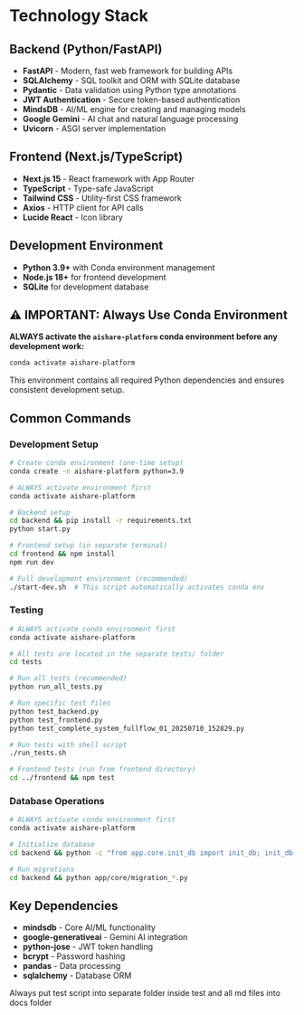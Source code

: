 # Technology Stack

## Backend (Python/FastAPI)
- **FastAPI** - Modern, fast web framework for building APIs
- **SQLAlchemy** - SQL toolkit and ORM with SQLite database
- **Pydantic** - Data validation using Python type annotations
- **JWT Authentication** - Secure token-based authentication
- **MindsDB** - AI/ML engine for creating and managing models
- **Google Gemini** - AI chat and natural language processing
- **Uvicorn** - ASGI server implementation

## Frontend (Next.js/TypeScript)
- **Next.js 15** - React framework with App Router
- **TypeScript** - Type-safe JavaScript
- **Tailwind CSS** - Utility-first CSS framework
- **Axios** - HTTP client for API calls
- **Lucide React** - Icon library

## Development Environment
- **Python 3.9+** with Conda environment management
- **Node.js 18+** for frontend development
- **SQLite** for development database

## ⚠️ IMPORTANT: Always Use Conda Environment

**ALWAYS activate the `aishare-platform` conda environment before any development work:**

```bash
conda activate aishare-platform
```

This environment contains all required Python dependencies and ensures consistent development setup.

## Common Commands

### Development Setup
```bash
# Create conda environment (one-time setup)
conda create -n aishare-platform python=3.9

# ALWAYS activate environment first
conda activate aishare-platform

# Backend setup
cd backend && pip install -r requirements.txt
python start.py

# Frontend setup (in separate terminal)
cd frontend && npm install
npm run dev

# Full development environment (recommended)
./start-dev.sh  # This script automatically activates conda env
```

### Testing
```bash
# ALWAYS activate conda environment first
conda activate aishare-platform

# All tests are located in the separate tests/ folder
cd tests

# Run all tests (recommended)
python run_all_tests.py

# Run specific test files
python test_backend.py
python test_frontend.py
python test_complete_system_fullflow_01_20250710_152829.py

# Run tests with shell script
./run_tests.sh

# Frontend tests (run from frontend directory)
cd ../frontend && npm test
```

### Database Operations
```bash
# ALWAYS activate conda environment first
conda activate aishare-platform

# Initialize database
cd backend && python -c "from app.core.init_db import init_db; init_db()"

# Run migrations
cd backend && python app/core/migration_*.py
```

## Key Dependencies
- **mindsdb** - Core AI/ML functionality
- **google-generativeai** - Gemini AI integration
- **python-jose** - JWT token handling
- **bcrypt** - Password hashing
- **pandas** - Data processing
- **sqlalchemy** - Database ORM

Always put test script into separate folder inside test and all md files into docs folder